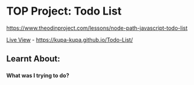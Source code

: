 # TOP Project: Todo List

https://www.theodinproject.com/lessons/node-path-javascript-todo-list

[Live View](https://kupa-kupa.github.io/Todo-List/) - https://kupa-kupa.github.io/Todo-List/

## Learnt About:

###

#### What was I trying to do?
